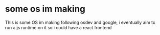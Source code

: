 # some os im making

This is some OS im making following osdev and google, i eventually aim to run a js runtime on it
so i could have a react frontend 
